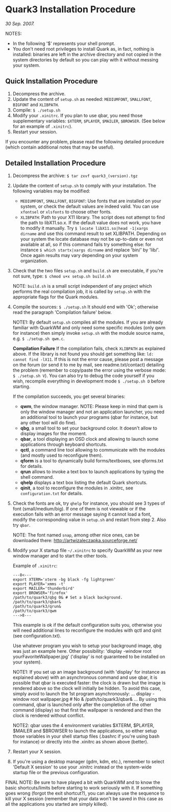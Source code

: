 Quark3 Installation Procedure
=============================

_30 Sep. 2007._

NOTES:
- In the following '$' represents your shell prompt.
- You don't need root privileges to install Quark as, in fact,
  nothing is installed: binaries are left in the archive directory
  and not copied in the system directories by default so you can
  play with it without messing your system.


Quick Installation Procedure
----------------------------

1. Decompress the archive.
2. Update the content of `setup.sh` as needed:
   `MEDIUMFONT`, `SMALLFONT`, `BIGFONT` and `XLIBPATH`.
3. Compile: `$ ./setup.sh`
4. Modify your `.xinitrc`. If you plan to use qbar, you need those
   supplementary variables: `$XTERM`, `$PLAYER`, `$MAILER`, `$BROWSER`.
   (See below for an example of `.xinitrc`). 
5. Restart your session.

If you encounter any problem, please read the following detailed
procedure (which contain additional notes that may be useful).


Detailed Installation Procedure
-------------------------------

 1. Decompress the archive: `$ tar zxvf quark3_(version).tgz`

 2. Update the content of `setup.sh` to comply with your installation.
    The following variables may be modified:
    - `MEDIUMFONT`, `SMALLFONT`, `BIGFONT`:
      Use fonts that are installed on your system, or check the
      default values are indeed valid. You can use `xfontsel` or
      `xlsfonts` to choose other fonts.
    - `XLIBPATH`:
      Path to your X11 library.
      The script does not attempt to find the path to libX11.so.x.
      If the default value does not work, you have to modify it
      manually. Try `$ locate libX11.so|head -1|xargs dirname` and
      use this command result to set XLIBPATH. Depending on your
      system the locate database may not be up-to-date or even
      not available at all, so if this command fails try something
      else: for instance `$ which startx|xargs dirname` and replace
      'bin/' by 'lib/'. Once again results may vary depending on
      your system organization.

 3. Check that the two files `setup.sh` and `build.sh`
    are executable, if you're not sure, type:
	`$ chmod u+x setup.sh build.sh`

    NOTE: `build.sh` is a small script independent of any project which
          performs the real compilation job, it is called by `setup.sh`
          with the appropriate flags for the Quark modules.

 4. Compile the sources:
	`$ ./setup.sh`
    It should end with 'Ok';
    otherwise read the paragraph 'Compilation failure' below.

    NOTE1: By default `setup.sh` compiles all the modules. If you are
           already familiar with QuarkWM and only need some specific
           modules (only qwm for instance) then simply invoke `setup.sh`
           with the module source name, e.g. `$ ./setup.sh qwm.c`.

    **Compilation Failure**
     If the compilation fails, check `XLIBPATH` as explained above.
     If the library is not found you should get something like:
     `ld: cannot find -lX11`.
     If this is not the error cause, please post a message on
     the forum (or send it to me by mail, see readme.txt/contact)
     detailing the problem (remember to copy/paste the error
     using the verbose mode: `$ ./setup.sh V`). You can also try
     to debug the code yourself if you wish, recompile everything
     in development mode `$ ./setup.sh D` before starting.

    If the compilation succeeds, you get several binaries:
      - **qwm**, the window manager.
        NOTE: Please keep in mind that qwm is only the window manager
              and not an application launcher, you need an additional
              tool to launch your programs (qbar for instance, but
              any other tool will do fine).
      - **qbg**, a small tool to set your background color.
        It doesn't allow to display images for the moment.
      - **qbar**, a tool displaying an OSD clock and allowing to
        launch some applications through keyboard shortcuts.
      - **qctl**, a command line tool allowing to communicate with
        the modules (and mostly used to reconfigure them).
      - **qform** is a tool to dynamically build forms/textboxes,
        see qforms.txt for details.
      - **qrun** allows to invoke a text box to launch applications
        by typing the shell command.
      - **qhelp** displays a text box listing the default Quark
        shortcuts.
      - **qinit**, a tool to reconfigure the modules in .xinitrc,
        see `configuration.txt` for details.

 5. Check the fonts are ok, try `qhelp` for instance, you should
    see 3 types of font (small/medium/big). If one of them is
    not viewable or if the execution fails with an error message
    saying it cannot load a font, modify the corresponding value
    in `setup.sh` and restart from step 2. Also try `qbar`.

    NOTE: The font named `snap`, among other nice ones, can be
          downloaded there: http://artwizaleczapka.sourceforge.net/

 6. Modify your X startup file `~/.xinitrc` to specify QuarkWM as
    your new window manager and to start the other tools.

    Example of `.xinitrc`:

		---8<---
		export XTERM='xterm -bg black -fg lightgreen'
		export PLAYER='xmms -t'
		export MAILER='thunderbird'
		export BROWSER='firefox'
		/path/to/quark3/qbg 0& # Set a black background.
		/path/to/quark3/qbar&
		/path/to/quark3/qrun&
		/path/to/quark3/qwm
		--->8---

    This example is ok if the default configuration suits you,
    otherwise you will need additional lines to reconfigure the
    modules with qctl and qinit (see configuration.txt).

    Use whatever program you wish to setup your background image, qbg
    was just an example here. Other possibility:
    'display -window root yourFavoriteWallpaper.jpg' ('display' is not
    guaranteed to be installed on your system).

    NOTE1: If you set up an image background (with 'display' for 
           instance as explained above) with an asynchronous command
           and use qbar, it is possible that qbar is executed faster:
           the clock is drawn but the image is rendered above so the
           clock will initially be hidden. To avoid this case, simply
           avoid to launch the 1st program asynchronously:
			...
			display -window root wallpaper.jpg # No &
			/path/to/quark3/qbar&
			...
           By using this command, qbar is launched only after the
           completion of the other command (display) so that first
           the wallpaper is rendered and then the clock is rendered
           without conflict.

    NOTE2: qbar uses the 4 environment variables $XTERM, $PLAYER,
           $MAILER and $BROWSER to launch the applications, so
           either setup those variables in your shell startup
           files (.bashrc if you're using bash for instance) or
           directly into the .xinitrc as shown above (better).

 7. Restart your X session.

 8. If you're using a desktop manager (gdm, kdm, etc.), remember
    to select 'Default X session' to use your .xinitrc instead
    or the system-wide startup file or the previous configuration.

FINAL NOTE: Be sure to have played a bit with QuarkWM and to know
            the basic shortcuts/limits before starting to work
            seriously with it.
            If something goes wrong (forgot the exit shortcut?),
            you can always use the sequence <ctrl><alt><backspace>
            to kill your X session (remember that your data won't
            be saved in this case as all the applications you
            started are simply killed).

